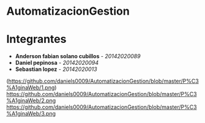 # AutomatizacionGestion
# Integrantes
* **Anderson fabian solano cubillos** - *20142020089* 
* **Daniel pepinosa** - *20142020094* 
* **Sebastian lopez** - *20142020013* 

(https://github.com/daniels0009/AutomatizacionGestion/blob/master/P%C3%A1ginaWeb/1.png)
https://github.com/daniels0009/AutomatizacionGestion/blob/master/P%C3%A1ginaWeb/2.png
https://github.com/daniels0009/AutomatizacionGestion/blob/master/P%C3%A1ginaWeb/3.png
